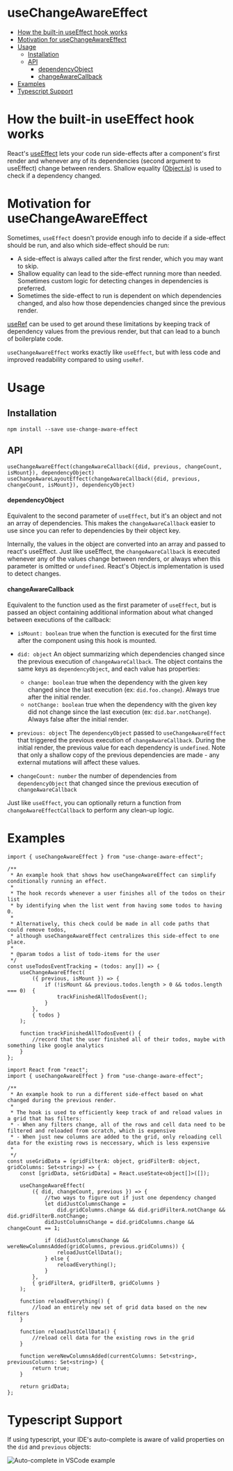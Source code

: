 # useChangeAwareEffect
- [How the built-in useEffect hook works](#how-the-built-in-useeffect-hook-works)
- [Motivation for useChangeAwareEffect](#motivation-for-usechangeawareeffect)
- [Usage](#usage)
  * [Installation](#installation)
  * [API](#api)
      - [dependencyObject](#dependencyobject)
      - [changeAwareCallback](#changeawarecallback)
- [Examples](#examples)
- [Typescript Support](#typescript-support)

#  How the built-in useEffect hook works
React's [useEffect](https://reactjs.org/docs/hooks-effect.html) lets your code run side-effects after a component's first render and whenever any of its dependencies (second argument to useEffect) change between renders. Shallow equality ([Object.is](https://github.com/facebook/react/blob/30b47103d4354d9187dc0f1fb804855a5208ca9f/packages/shared/objectIs.js "React's Object.is implementation")) is used to check if a dependency changed.

# Motivation for useChangeAwareEffect
Sometimes, `useEffect` doesn't provide enough info to decide if a side-effect should be run, and also which side-effect should be run:
- A side-effect is always called after the first render, which you may want to skip.
- Shallow equality can lead to the side-effect running more than needed. Sometimes custom logic for detecting changes in dependencies is preferred.
- Sometimes the side-effect to run is dependent on which dependencies changed, and also how those dependencies changed since the previous render.

[useRef](https://reactjs.org/docs/hooks-reference.html#useref) can be used to get around these limitations by keeping track of dependency values from the previous render, but that can lead to a bunch of boilerplate code.

`useChangeAwareEffect` works exactly like `useEffect`, but with less code and improved readability compared to using `useRef`.
# Usage

## Installation
`npm install --save use-change-aware-effect`

## API
`useChangeAwareEffect(changeAwareCallback({did, previous, changeCount, isMount}), dependencyObject)`
`useChangeAwareLayoutEffect(changeAwareCallback({did, previous, changeCount, isMount}), dependencyObject)`

#### dependencyObject
Equivalent to the second parameter of `useEffect`, but it's an object and not an array of dependencies. This makes the `changeAwareCallback` easier to use since you can refer to dependencies by their object key.

Internally, the values in the object are converted into an array and passed to react's useEffect. Just like useEffect, the `changeAwareCallback` is executed whenever any of the values change between renders, or always when this parameter is omitted or `undefined`. React's Object.is implementation is used to detect changes.

#### changeAwareCallback
Equivalent to the function used as the first parameter of `useEffect`, but is passed an object containing additional information about what changed between executions of the callback:
- `isMount: boolean` true when the function is executed for the first time after the component using this hook is mounted.

- `did: object` An object summarizing which dependencies changed since the previous execution of `changeAwareCallback`. The object contains the same keys as `dependencyObject`, and each value has properties:
   - `change: boolean` true when the dependency with the given key changed since the last execution (ex: `did.foo.change`). Always true after the initial render.
   - `notChange: boolean` true when the dependency with the given key did not change since the last execution (ex: `did.bar.notChange`). Always false after the initial render.

- `previous: object` The `dependencyObject` passed to `useChangeAwareEffect` that triggered the previous execution of `changeAwareCallback`. During the initial render, the previous value for each dependency is `undefined`. Note that only a shallow copy of the previous dependencies are made - any external mutations will affect these values.

- `changeCount: number` the number of dependencies from `dependencyObject` that changed since the previous execution of `changeAwareCallback`

Just like `useEffect`, you can optionally return a function from `changeAwareEffectCallback` to perform any clean-up logic.
# Examples

```
import { useChangeAwareEffect } from "use-change-aware-effect";

/**
 * An example hook that shows how useChangeAwareEffect can simplify conditionally running an effect.
 * 
 * The hook records whenever a user finishes all of the todos on their list
 * by identifying when the list went from having some todos to having 0.
 * 
 * Alternatively, this check could be made in all code paths that could remove todos, 
 * although useChangeAwareEffect centralizes this side-effect to one place.
 * 
 * @param todos a list of todo-items for the user
 */
const useTodosEventTracking = (todos: any[]) => {
    useChangeAwareEffect(
        ({ previous, isMount }) => {
            if (!isMount && previous.todos.length > 0 && todos.length === 0)  {
                trackFinishedAllTodosEvent();
            }
        },
        { todos }
    );

    function trackFinishedAllTodosEvent() {
        //record that the user finished all of their todos, maybe with something like google analytics
    }
};

```

```
import React from "react";
import { useChangeAwareEffect } from "use-change-aware-effect";

/**
 * An example hook to run a different side-effect based on what changed during the previous render.
 *
 * The hook is used to efficiently keep track of and reload values in a grid that has filters:
 * - When any filters change, all of the rows and cell data need to be filtered and reloaded from scratch, which is expensive
 * - When just new columns are added to the grid, only reloading cell data for the existing rows is neccessary, which is less expensive
 *
 */
const useGridData = (gridFilterA: object, gridFilterB: object, gridColumns: Set<string>) => {
    const [gridData, setGridData] = React.useState<object[]>([]);

    useChangeAwareEffect(
        ({ did, changeCount, previous }) => {
            //two ways to figure out if just one dependency changed
            let didJustColumnsChange =
                did.gridColumns.change && did.gridFilterA.notChange && did.gridFilterB.notChange;
            didJustColumnsChange = did.gridColumns.change && changeCount == 1;

            if (didJustColumnsChange && wereNewColumnsAdded(gridColumns, previous.gridColumns)) {
                reloadJustCellData();
            } else {
                reloadEverything();
            }
        },
        { gridFilterA, gridFilterB, gridColumns }
    );

    function reloadEverything() {
        //load an entirely new set of grid data based on the new filters
    }

    function reloadJustCellData() {
        //reload cell data for the existing rows in the grid
    }

    function wereNewColumnsAdded(currentColumns: Set<string>, previousColumns: Set<string>) {
        return true;
    }

    return gridData;
};
```
# Typescript Support
If using typescript, your IDE's auto-complete is aware of valid properties on the `did` and `previous` objects:

![Auto-complete in VSCode example](https://i.imgur.com/zt2VJqG.png "Auto-complete in VSCode example")
